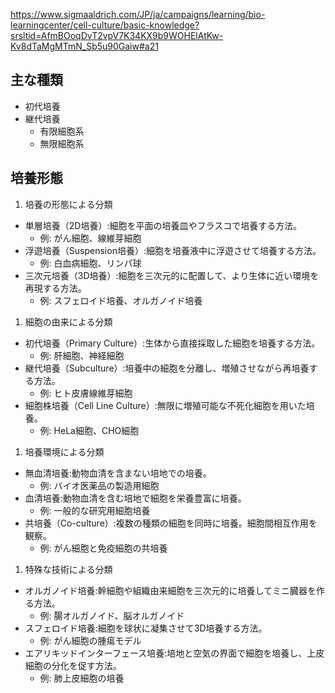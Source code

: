 https://www.sigmaaldrich.com/JP/ja/campaigns/learning/bio-learningcenter/cell-culture/basic-knowledge?srsltid=AfmBOoqDvT2vpV7K34KX9b9WOHElAtKw-Kv8dTaMgMTmN_Sb5u90Gaiw#a21

## 主な種類
- 初代培養
- 継代培養
  - 有限細胞系
  - 無限細胞系

## 培養形態
1. 培養の形態による分類
- 単層培養（2D培養）:細胞を平面の培養皿やフラスコで培養する方法。
  - 例: がん細胞、線維芽細胞
- 浮遊培養（Suspension培養）:細胞を培養液中に浮遊させて培養する方法。
  - 例: 白血病細胞、リンパ球
- 三次元培養（3D培養）:細胞を三次元的に配置して、より生体に近い環境を再現する方法。
  - 例: スフェロイド培養、オルガノイド培養

1. 細胞の由来による分類
- 初代培養（Primary Culture）:生体から直接採取した細胞を培養する方法。
  - 例: 肝細胞、神経細胞
- 継代培養（Subculture）:培養中の細胞を分離し、増殖させながら再培養する方法。
  - 例: ヒト皮膚線維芽細胞
- 細胞株培養（Cell Line Culture）:無限に増殖可能な不死化細胞を用いた培養。
  - 例: HeLa細胞、CHO細胞

1. 培養環境による分類
- 無血清培養:動物血清を含まない培地での培養。
  - 例: バイオ医薬品の製造用細胞
- 血清培養:動物血清を含む培地で細胞を栄養豊富に培養。
  - 例: 一般的な研究用細胞培養
- 共培養（Co-culture）:複数の種類の細胞を同時に培養。細胞間相互作用を観察。
  - 例: がん細胞と免疫細胞の共培養

1. 特殊な技術による分類
- オルガノイド培養:幹細胞や組織由来細胞を三次元的に培養してミニ臓器を作る方法。
  - 例: 腸オルガノイド、脳オルガノイド
- スフェロイド培養:細胞を球状に凝集させて3D培養する方法。
  - 例: がん細胞の腫瘍モデル
- エアリキッドインターフェース培養:培地と空気の界面で細胞を培養し、上皮細胞の分化を促す方法。
  - 例: 肺上皮細胞の培養